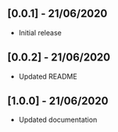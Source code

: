 ## [0.0.1] - 21/06/2020

* Initial release

## [0.0.2] - 21/06/2020

* Updated README

## [1.0.0] - 21/06/2020

* Updated documentation
